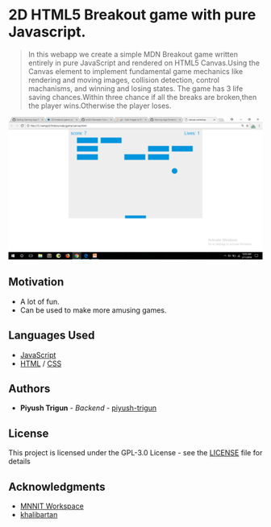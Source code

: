# 2D HTML5 Breakout game with pure Javascript.
>In this webapp we create a simple MDN Breakout game written entirely in pure JavaScript and rendered on HTML5 Canvas.Using the Canvas element to implement fundamental game mechanics like rendering and moving images, collision detection, control machanisms, and winning and losing states.
The game has 3 life saving chances.Within three chance if all the breaks are broken,then the player wins.Otherwise the player loses.


![alt text](https://github.com/piyush-trigun/Gaming-App/blob/master/Screenshot%20(39).png)

 ## Motivation
* A lot of fun.
* Can be used to make more amusing games.

## Languages Used
* [JavaScript](https://www.javascript.com/)
* [HTML](https://html.com/) / [CSS](https://www.w3.org/Style/CSS/Overview.en.html) 
## Authors
* **Piyush Trigun** - *Backend* - [piyush-trigun](https://github.com/piyush-trigun)

## License
This project is licensed under the GPL-3.0 License - see the [LICENSE](LICENSE) file for details

## Acknowledgments

* [MNNIT Workspace](https://github.com/mnnit-workspace)
* [khalibartan](https://github.com/khalibartan)

